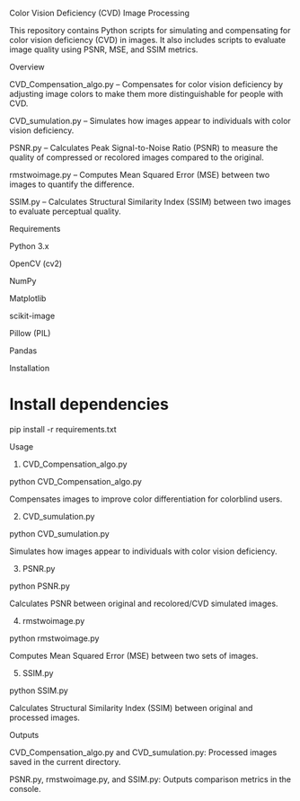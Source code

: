 Color Vision Deficiency (CVD) Image Processing

This repository contains Python scripts for simulating and compensating for color vision deficiency (CVD) in images. It also includes scripts to evaluate image quality using PSNR, MSE, and SSIM metrics.

Overview

CVD_Compensation_algo.py – Compensates for color vision deficiency by adjusting image colors to make them more distinguishable for people with CVD.

CVD_sumulation.py – Simulates how images appear to individuals with color vision deficiency.

PSNR.py – Calculates Peak Signal-to-Noise Ratio (PSNR) to measure the quality of compressed or recolored images compared to the original.

rmstwoimage.py – Computes Mean Squared Error (MSE) between two images to quantify the difference.

SSIM.py – Calculates Structural Similarity Index (SSIM) between two images to evaluate perceptual quality.

Requirements

Python 3.x

OpenCV (cv2)

NumPy

Matplotlib

scikit-image

Pillow (PIL)

Pandas

Installation

# Install dependencies
pip install -r requirements.txt

Usage

1. CVD_Compensation_algo.py

python CVD_Compensation_algo.py

Compensates images to improve color differentiation for colorblind users.

2. CVD_sumulation.py

python CVD_sumulation.py

Simulates how images appear to individuals with color vision deficiency.

3. PSNR.py

python PSNR.py

Calculates PSNR between original and recolored/CVD simulated images.

4. rmstwoimage.py

python rmstwoimage.py

Computes Mean Squared Error (MSE) between two sets of images.

5. SSIM.py

python SSIM.py

Calculates Structural Similarity Index (SSIM) between original and processed images.

Outputs

CVD_Compensation_algo.py and CVD_sumulation.py: Processed images saved in the current directory.

PSNR.py, rmstwoimage.py, and SSIM.py: Outputs comparison metrics in the console.
